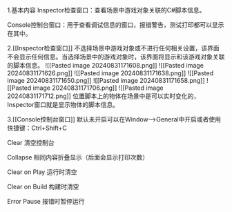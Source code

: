 1.基本内容
Inspector检查窗口：查看场景中游戏对象关联的C#脚本信息。

Console控制台窗口：用于查看调试信息的窗口，报错警告，测试打印都可以显示在其中。

2.[[Inspector检查窗口]]
不选择场景中游戏对象或不进行任何相关设置，该界面不会显示任何信息。当选择场景中的游戏对象时，该界面将显示和该游戏对象关联的脚本信息。
![[Pasted image 20240831171608.png]]
![[Pasted image 20240831171626.png]]
![[Pasted image 20240831171638.png]]
![[Pasted image 20240831171650.png]]
![[Pasted image 20240831171658.png]]
![[Pasted image 20240831171706.png]]
![[Pasted image 20240831171712.png]]
位置脚本上的物体在场景中是可以实时变化的，Inspector窗口就是显示物体的脚本信息。

3.[[Console控制台窗口]]
默认未开启可以在Window——>General中开启或者使用快捷键：Ctrl+Shift+C

Clear   清空控制台

Collapse    相同内容折叠显示（后面会显示打印次数）

Clear on Play    运行时清空

Clear on Build    构建时清空

Error Pause    报错时暂停运行
